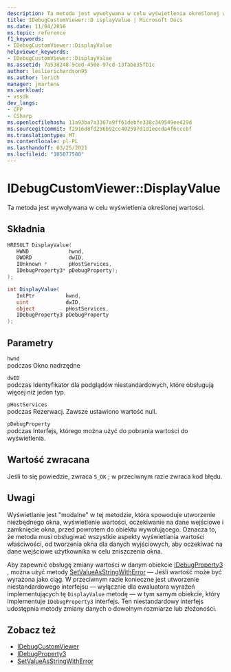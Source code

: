 ```yaml
---
description: Ta metoda jest wywoływana w celu wyświetlenia określonej wartości.
title: IDebugCustomViewer::D isplayValue | Microsoft Docs
ms.date: 11/04/2016
ms.topic: reference
f1_keywords:
- IDebugCustomViewer::DisplayValue
helpviewer_keywords:
- IDebugCustomViewer::DisplayValue
ms.assetid: 7a538248-5ced-450e-97cd-13fabe35fb1c
author: leslierichardson95
ms.author: lerich
manager: jmartens
ms.workload:
- vssdk
dev_langs:
- CPP
- CSharp
ms.openlocfilehash: 11a93ba7a3367a9ff61debfe338c349549ee429d
ms.sourcegitcommit: f2916d8fd296b92cc402597d1d1eecda4f6cccbf
ms.translationtype: MT
ms.contentlocale: pl-PL
ms.lasthandoff: 03/25/2021
ms.locfileid: "105077580"
---
```

# <a name="idebugcustomviewerdisplayvalue"></a>IDebugCustomViewer::DisplayValue
Ta metoda jest wywoływana w celu wyświetlenia określonej wartości.

## <a name="syntax"></a>Składnia

```cpp
HRESULT DisplayValue(
   HWND             hwnd,
   DWORD            dwID,
   IUnknown *       pHostServices,
   IDebugProperty3* pDebugProperty);
);
```

```csharp
int DisplayValue(
   IntPtr          hwnd,
   uint            dwID,
   object          pHostServices,
   IDebugProperty3 pDebugProperty
);
```

## <a name="parameters"></a>Parametry
`hwnd`\
podczas Okno nadrzędne

`dwID`\
podczas Identyfikator dla podglądów niestandardowych, które obsługują więcej niż jeden typ.

`pHostServices`\
podczas Rezerwacj. Zawsze ustawiono wartość null.

`pDebugProperty`\
podczas Interfejs, którego można użyć do pobrania wartości do wyświetlenia.

## <a name="return-value"></a>Wartość zwracana
 Jeśli to się powiedzie, zwraca `S_OK` ; w przeciwnym razie zwraca kod błędu.

## <a name="remarks"></a>Uwagi
 Wyświetlanie jest "modalne" w tej metodzie, która spowoduje utworzenie niezbędnego okna, wyświetlenie wartości, oczekiwanie na dane wejściowe i zamknięcie okna, przed powrotem do obiektu wywołującego. Oznacza to, że metoda musi obsługiwać wszystkie aspekty wyświetlania wartości właściwości, od tworzenia okna dla danych wyjściowych, aby oczekiwać na dane wejściowe użytkownika w celu zniszczenia okna.

 Aby zapewnić obsługę zmiany wartości w danym obiekcie [IDebugProperty3](../../../extensibility/debugger/reference/idebugproperty3.md) , można użyć metody [SetValueAsStringWithError](../../../extensibility/debugger/reference/idebugproperty3-setvalueasstringwitherror.md) — Jeśli wartość może być wyrażona jako ciąg. W przeciwnym razie konieczne jest utworzenie niestandardowego interfejsu — wyłącznie dla ewaluatora wyrażeń implementujących tę `DisplayValue` metodę — w tym samym obiekcie, który implementuje `IDebugProperty3` interfejs. Ten niestandardowy interfejs udostępnia metody zmiany danych o dowolnym rozmiarze lub złożoności.

## <a name="see-also"></a>Zobacz też
- [IDebugCustomViewer](../../../extensibility/debugger/reference/idebugcustomviewer.md)
- [IDebugProperty3](../../../extensibility/debugger/reference/idebugproperty3.md)
- [SetValueAsStringWithError](../../../extensibility/debugger/reference/idebugproperty3-setvalueasstringwitherror.md)

